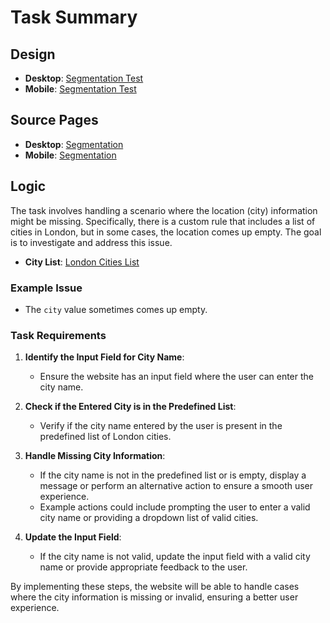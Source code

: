 # Task Summary

## Design

- **Desktop**: [Segmentation Test](https://varleyuk.inone.useinsider.com/custom/22/segmentationTest)
- **Mobile**: [Segmentation Test](https://varleyuk.inone.useinsider.com/mobile-experiment/21/segmentationTest)

## Source Pages

- **Desktop**: [Segmentation](https://varleyuk.inone.useinsider.com/custom/22/segmentation)
- **Mobile**: [Segmentation](https://varleyuk.inone.useinsider.com/mobile-experiment/21/segmentation)

## Logic

The task involves handling a scenario where the location (city) information might be missing. Specifically, there is a custom rule that includes a list of cities in London, but in some cases, the location comes up empty. The goal is to investigate and address this issue.

- **City List**: [London Cities List](https://gist.githubusercontent.com/sahinaykkt/6dac9d1ee434956df94a8098f9026a11/raw/a8ed8f0ca0ecb71f10ad9e91b596417065d08ed0/london_cities)

### Example Issue

- The `city` value sometimes comes up empty.

### Task Requirements

1. **Identify the Input Field for City Name**:
   - Ensure the website has an input field where the user can enter the city name.

2. **Check if the Entered City is in the Predefined List**:
   - Verify if the city name entered by the user is present in the predefined list of London cities.

3. **Handle Missing City Information**:
   - If the city name is not in the predefined list or is empty, display a message or perform an alternative action to ensure a smooth user experience.
   - Example actions could include prompting the user to enter a valid city name or providing a dropdown list of valid cities.

4. **Update the Input Field**:
   - If the city name is not valid, update the input field with a valid city name or provide appropriate feedback to the user.

By implementing these steps, the website will be able to handle cases where the city information is missing or invalid, ensuring a better user experience.
